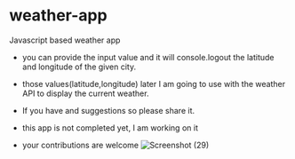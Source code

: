 # weather-app
Javascript based weather app
- you can provide the input value and it will console.logout the latitude and longitude of the given city.
- those values(latitude,longitude) later I am going to  use with the weather API to display the current weather.
- If you have and suggestions so please share it.

- this app is not completed yet, I am working on it
- your contributions are welcome
![Screenshot (29)](https://user-images.githubusercontent.com/111265239/217215083-b8689b32-1f53-4d83-819c-7f171521abd1.png)

